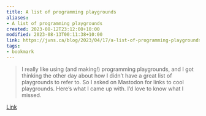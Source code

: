 ```yaml
---
title: A list of programming playgrounds
aliases:
- A list of programming playgrounds
created: 2023-08-12T23:12:00+10:00
modified: 2023-08-13T00:11:38+10:00
link: https://jvns.ca/blog/2023/04/17/a-list-of-programming-playgrounds/
tags:
- bookmark
---
```


> I really like using (and making!) programming playgrounds, and I got thinking the other day about how I didn’t have a great list of playgrounds to refer to. So I asked on Mastodon for links to cool playgrounds. Here’s what I came up with. I’d love to know what I missed.

[Link](https://jvns.ca/blog/2023/04/17/a-list-of-programming-playgrounds/)

